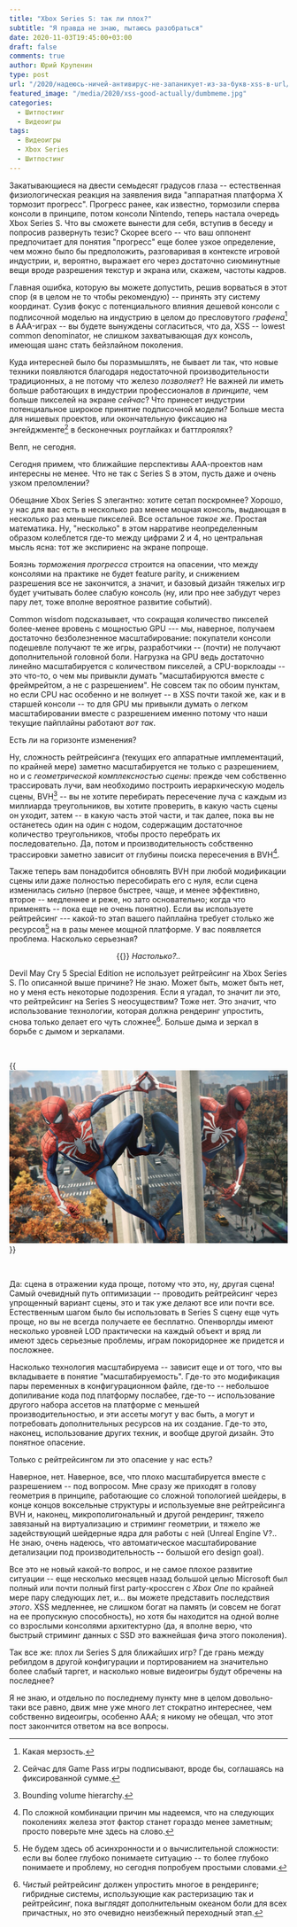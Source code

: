 ```yaml
---
title: "Xbox Series S: так ли плох?"
subtitle: "Я правда не знаю, пытаюсь разобраться"
date: 2020-11-03T19:45:00+03:00
draft: false
comments: true
author: Юрий Крупенин
type: post
url: "/2020/надеюсь-ничей-антивирус-не-запаникует-из-за-букв-xss-в-url/"
featured_image: "/media/2020/xss-good-actually/dumbmeme.jpg"
categories:
  - Шитпостинг
  - Видеоигры
tags:
  - Видеоигры
  - Xbox Series
  - Шитпостинг
---
```


Закатывающиеся на двести семьдесят градусов глаза -- естественная физиологическая реакция на заявления вида "аппаратная платформа X тормозит прогресс". Прогресс ранее, как известно, тормозили сперва консоли в принципе, потом консоли Nintendo, теперь настала очередь Xbox Series S. Что вы сможете вынести для себя, вступив в беседу и попросив развернуть тезис? Скорее всего -- что ваш оппонент предпочитает для понятия "прогресс" еще более узкое определение, чем можно было бы предположить, разговаривая в контексте игровой индустрии, и, вероятно, выражает его через достаточно сиюминутные вещи вроде разрешения текстур и экрана или, скажем, частоты кадров.

Главная ошибка, которую вы можете допустить, решив ворваться в этот спор (я в целом не то чтобы рекомендую) -- принять эту систему координат. Сузив фокус с потенциального влияния дешевой консоли с подписочной моделью на индустрию в целом до пресловутого _графена_[^1] в AAA-играх -- вы будете вынуждены согласиться, что да, XSS -- lowest common denominator, не слишком захватывающая дух консоль, имеющая шанс стать бейзлайном поколения.

Куда интересней было бы поразмышлять, не бывает ли так, что новые техники появляются благодаря недостаточной производительности традиционных, а не потому что железо *позволяет*? Не важней ли иметь больше работающих в индустрии профессионалов _в принципе_, чем больше пикселей на экране _сейчас_? Что принесет индустрии потенциальное широкое принятие подписочной модели? Больше места для нишевых проектов, или окончательную фиксацию на энгейджменте[^2] в бесконечных роуглайках и баттлроялях?

Велп, не сегодня.

Сегодня примем, что ближайшие перспективы ААА-проектов нам интересны не менее. Что не так с Series S в этом, пусть даже и очень узком преломлении?

Обещание Xbox Series S элегантно: хотите сетап поскромнее? Хорошо, у нас для вас есть в несколько раз менее мощная консоль, выдающая в несколько раз меньше пикселей. Все остальное _такое же_. Простая математика. Ну, "несколько" в этом нарративе неопределенным образом колеблется где-то между цифрами 2 и 4, но центральная мысль ясна: тот же экспириенс на экране попроще.

Боязнь _торможения прогресса_ строится на опасении, что между консолями на практике не будет feature parity, и снижением разрешения все не закончится, а значит, и базовый дизайн тяжелых игр будет учитывать более слабую консоль (ну, или про нее забудут через пару лет, тоже вполне вероятное развитие событий).

Сommon wisdom подсказывает, что сокращая количество пикселей более-менее вровень с мощностью GPU --- мы, наверное, получаем достаточно безболезненное масштабирование: покупатели консоли подешевле получают те же игры, разработчики -- (почти) не получают дополнительной головной боли. Нагрузка на GPU ведь достаточно линейно масштабируется с количеством пикселей, а CPU-ворклоады -- это что-то, о чем мы привыкли думать "масштабируются вместе с фреймрейтом, а не с разрешением". Не совсем так по обоим пунктам, но если CPU нас особенно и не волнует -- в XSS почти такой же, как и в старшей консоли -- то для GPU мы привыкли думать о легком масштабировании вместе с разрешением именно потому что наши текущие пайплайны работают *вот так*.

Есть ли на горизонте изменения?

Ну, сложность рейтрейсинга (текущих его аппаратные имплементаций, по крайней мере) заметно масштабируется не только с разрешением, но и с _геометрической комплексностью сцены_: прежде чем собственно трассировать лучи, вам необходимо построить иерархическую модель сцены, BVH[^3] -- вы не хотите перебирать пересечение луча с каждым из миллиарда треугольников, вы хотите проверить, в какую часть сцены он уходит, затем -- в какую часть этой части, и так далее, пока вы не останетесь один на один с нодом, содержащим достаточное количество треугольников, чтобы просто перебрать их последовательно. Да, потом и производительность собственно трассировки заметно зависит от глубины поиска пересечения в BVH[^4].

Также теперь вам понадобится обновлять BVH при любой модификации сцены или даже полностью пересобирать его с нуля, если сцена изменилась _сильно_ (первое быстрее, чаще, и менее 
эффективно, второе -- медленнее и реже, но зато основательно; когда что применять -- пока еще не очень понятно). Если вы используете рейтрейсинг --- какой-то этап вашего пайплайна требует столько же ресурсов[^5] на в разы менее мощной платформе. У вас появляется проблема. Насколько серьезная?

<center>
{{<twitter 1320888185078108161 >}}
<i>Настолько?..</i>
</center>

Devil May Cry 5 Special Edition не использует рейтрейсинг на Xbox Series S. По описанной выше причине? Не знаю. Может быть, может быть нет, но у меня есть некоторые подозрения. Если я угадал, то значит ли это, что рейтрейсинг на Series S неосуществим? Тоже нет. Это значит, что использование технологии, которая должна рендеринг упростить, снова только делает его чуть сложнее[^6]. Больше дыма и зеркал в борьбе с дымом и зеркалами.

<br />

{{<img src="images/spiderman.jpg" caption="Вы скорее всего видели эту картинку.">}}

<br />

Да: сцена в отражении куда проще, потому что это, ну, другая сцена! Самый очевидный путь оптимизации -- проводить рейтрейсинг через упрощенный вариант сцены, это и так уже делают все или почти все. Естественным шагом было бы использовать в Series S сцену еще чуть проще, но вы не всегда получаете ее бесплатно. Опенворлды имеют несколько уровней LOD практически на каждый объект и вряд ли имеют здесь серьезные проблемы, играм покоридорнее же придется и посложнее.

Насколько технология масштабируема -- зависит еще и от того, что вы вкладываете в понятие "масштабируемость". Где-то это модификация пары переменных в конфигурационном файле, где-то -- небольшое допиливание кода под платформу послабее, где-то -- использование другого набора ассетов на платформе с меньшей производительностью, и эти ассеты могут у вас быть, а могут и потребовать дополнительных ресурсов на их создание. Где-то это, наконец, использование других техник, и вообще другой дизайн. Это понятное опасение.

Только с рейтрейсингом ли это опасение у нас есть?

Наверное, нет. Наверное, все, что плохо масштабируется вместе с разрешением -- под вопросом. Мне сразу же приходят в голову геометрия в принципе, работающие со сложной топологией шейдеры, в конце концов воксельные структуры и используемые вне рейтрейсинга BVH и, наконец, микрополигональный и другой рендеринг, тяжело завязаный на виртуализацию и стриминг геометрии, и тяжело же задействующий шейдерные ядра для работы с ней (Unreal Engine V?.. Не знаю, очень надеюсь, что автоматическое масштабирование детализации под производительность -- большой его design goal).

Все это не новый какой-то вопрос, и не самое плохое развитие ситуации -- еще несколько месяцев назад большой целью Microsoft был полный или почти полный first party-кроссген с _Xbox One_ по крайней мере пару следующих лет, и... вы можете представить последствия _этого_. XSS медленнее, не слишком богат на память (и совсем не богат на ее пропускную способность), но хотя бы находится на одной волне со взрослыми консолями архитектурно (да, я вполне верю, что быстрый стриминг данных с SSD это важнейшая фича этого поколения).

Так все же: плох ли Series S для ближайших игр? Где грань между ребилдом в другой конфигурации и портированием на значительно более слабый таргет, и насколько новые видеоигры будут обречены на последнее?

Я не знаю, и отдельно по последнему пункту мне в целом довольно-таки все равно, движ мне уже много лет стократно интереснее, чем собственно видеоигры, особенно ААА; я никому не обещал, что этот пост закончится ответом на все вопросы.


[^1]: Какая мерзость.
[^2]: Сейчас для Game Pass игры подписывают, вроде бы, соглашаясь на фиксированной сумме.
[^3]: Bounding volume hierarchy.
[^4]: По сложной комбинации причин мы надеемся, что на следующих поколениях железа этот фактор станет гораздо менее заметным; просто поверьте мне здесь на слово.
[^5]: Не будем здесь об асинхронности и о вычислительной сложности: если вы более глубоко понимаете ситуацию -- то более глубоко понимаете и проблему, но сегодня попробуем простыми словами.
[^6]: _Чистый_ рейтрейсинг должен упростить многое в рендеринге; гибридные системы, использующие как растеризацию так и рейтрейсинг, пока выглядят дополнительным океаном боли для всех причастных, но это очевидно неизбежный переходный этап.
